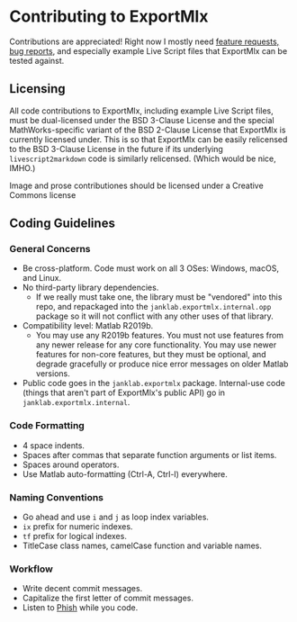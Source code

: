 # Contributing to ExportMlx

Contributions are appreciated! Right now I mostly need [feature requests, bug reports](https://github.com/janklab/ExportMlx/issues), and especially example Live Script files that ExportMlx can be tested against.

## Licensing

All code contributions to ExportMlx, including example Live Script files, must be dual-licensed under the BSD 3-Clause License and the special MathWorks-specific variant of the BSD 2-Clause License that ExportMlx is currently licensed under. This is so that ExportMlx can be easily relicensed to the BSD 3-Clause License in the future if its underlying `livescript2markdown` code is similarly relicensed. (Which would be nice, IMHO.)

Image and prose contributiones should be licensed under a Creative Commons license

## Coding Guidelines

### General Concerns

* Be cross-platform. Code must work on all 3 OSes: Windows, macOS, and Linux.
* No third-party library dependencies.
  * If we really must take one, the library must be "vendored" into this repo, and repackaged into the `janklab.exportmlx.internal.opp` package so it will not conflict with any other uses of that library.
* Compatibility level: Matlab R2019b.
  * You may use any R2019b features. You must not use features from any newer release for any core functionality. You may use newer features for non-core features, but they must be optional, and degrade gracefully or produce nice error messages on older Matlab versions.
* Public code goes in the `janklab.exportmlx` package. Internal-use code (things that aren't part of ExportMlx's public API) go in `janklab.exportmlx.internal`.

### Code Formatting

* 4 space indents.
* Spaces after commas that separate function arguments or list items.
* Spaces around operators.
* Use Matlab auto-formatting (Ctrl-A, Ctrl-I) everywhere.

### Naming Conventions

* Go ahead and use `i` and `j` as loop index variables.
* `ix` prefix for numeric indexes.
* `tf` prefix for logical indexes.
* TitleCase class names, camelCase function and variable names.

### Workflow

* Write decent commit messages.
* Capitalize the first letter of commit messages.
* Listen to [Phish](https://www.livephish.com/) while you code.
